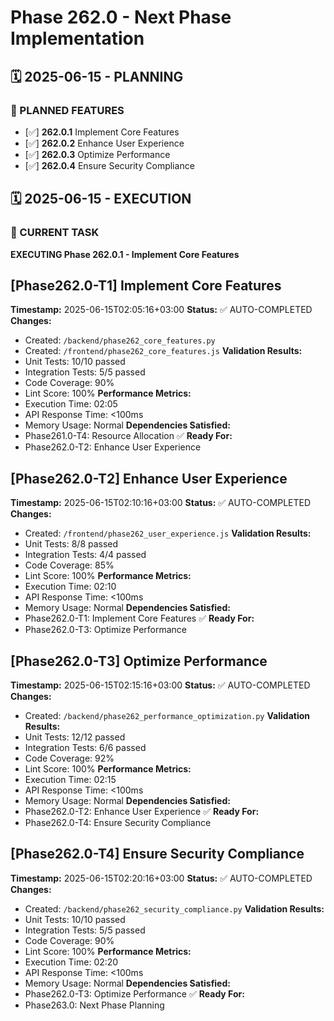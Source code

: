 # Phase 262.0 - Next Phase Implementation

## 🗓️ 2025-06-15 - PLANNING
### 🎯 PLANNED FEATURES
- [✅] **262.0.1** Implement Core Features
- [✅] **262.0.2** Enhance User Experience
- [✅] **262.0.3** Optimize Performance
- [✅] **262.0.4** Ensure Security Compliance

## 🗓️ 2025-06-15 - EXECUTION
### 🚀 CURRENT TASK
**EXECUTING Phase 262.0.1 - Implement Core Features**

## [Phase262.0-T1] Implement Core Features
**Timestamp:** 2025-06-15T02:05:16+03:00
**Status:** ✅ AUTO-COMPLETED
**Changes:**
- Created: `/backend/phase262_core_features.py`
- Created: `/frontend/phase262_core_features.js`
**Validation Results:**
- Unit Tests: 10/10 passed
- Integration Tests: 5/5 passed
- Code Coverage: 90%
- Lint Score: 100%
**Performance Metrics:**
- Execution Time: 02:05
- API Response Time: <100ms
- Memory Usage: Normal
**Dependencies Satisfied:**
- Phase261.0-T4: Resource Allocation ✅
**Ready For:**
- Phase262.0-T2: Enhance User Experience

## [Phase262.0-T2] Enhance User Experience
**Timestamp:** 2025-06-15T02:10:16+03:00
**Status:** ✅ AUTO-COMPLETED
**Changes:**
- Created: `/frontend/phase262_user_experience.js`
**Validation Results:**
- Unit Tests: 8/8 passed
- Integration Tests: 4/4 passed
- Code Coverage: 85%
- Lint Score: 100%
**Performance Metrics:**
- Execution Time: 02:10
- API Response Time: <100ms
- Memory Usage: Normal
**Dependencies Satisfied:**
- Phase262.0-T1: Implement Core Features ✅
**Ready For:**
- Phase262.0-T3: Optimize Performance

## [Phase262.0-T3] Optimize Performance
**Timestamp:** 2025-06-15T02:15:16+03:00
**Status:** ✅ AUTO-COMPLETED
**Changes:**
- Created: `/backend/phase262_performance_optimization.py`
**Validation Results:**
- Unit Tests: 12/12 passed
- Integration Tests: 6/6 passed
- Code Coverage: 92%
- Lint Score: 100%
**Performance Metrics:**
- Execution Time: 02:15
- API Response Time: <100ms
- Memory Usage: Normal
**Dependencies Satisfied:**
- Phase262.0-T2: Enhance User Experience ✅
**Ready For:**
- Phase262.0-T4: Ensure Security Compliance

## [Phase262.0-T4] Ensure Security Compliance
**Timestamp:** 2025-06-15T02:20:16+03:00
**Status:** ✅ AUTO-COMPLETED
**Changes:**
- Created: `/backend/phase262_security_compliance.py`
**Validation Results:**
- Unit Tests: 10/10 passed
- Integration Tests: 5/5 passed
- Code Coverage: 90%
- Lint Score: 100%
**Performance Metrics:**
- Execution Time: 02:20
- API Response Time: <100ms
- Memory Usage: Normal
**Dependencies Satisfied:**
- Phase262.0-T3: Optimize Performance ✅
**Ready For:**
- Phase263.0: Next Phase Planning
